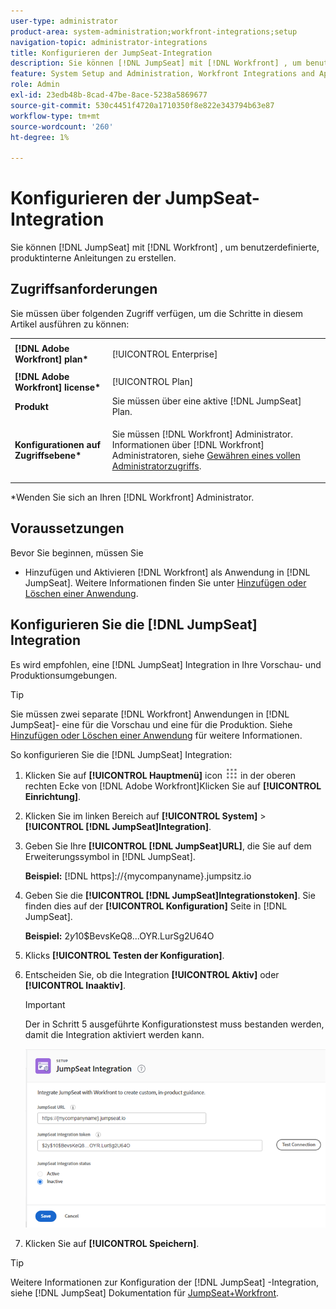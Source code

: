 ```yaml
---
user-type: administrator
product-area: system-administration;workfront-integrations;setup
navigation-topic: administrator-integrations
title: Konfigurieren der JumpSeat-Integration
description: Sie können [!DNL JumpSeat] mit [!DNL Workfront] , um benutzerdefinierte, produktinterne Anleitungen zu erstellen.
feature: System Setup and Administration, Workfront Integrations and Apps
role: Admin
exl-id: 23edb48b-8cad-47be-8ace-5238a5869677
source-git-commit: 530c4451f4720a1710350f8e822e343794b63e87
workflow-type: tm+mt
source-wordcount: '260'
ht-degree: 1%

---
```


# Konfigurieren der JumpSeat-Integration

Sie können [!DNL JumpSeat] mit [!DNL Workfront] , um benutzerdefinierte, produktinterne Anleitungen zu erstellen.

## Zugriffsanforderungen

Sie müssen über folgenden Zugriff verfügen, um die Schritte in diesem Artikel ausführen zu können:

<table style="table-layout:auto"> 
 <col> 
 <col> 
 <tbody> 
  <tr> 
   <td role="rowheader"><strong>[!DNL Adobe Workfront] plan*</strong></td> 
   <td> <p>[!UICONTROL Enterprise] </p> </td> 
  </tr> 
  <tr> 
   <td role="rowheader"><strong>[!DNL Adobe Workfront] license*</strong></td> 
   <td>[!UICONTROL Plan]</td> 
  </tr> 
  <tr> 
   <td role="rowheader"><strong>Produkt</strong></td> 
   <td>Sie müssen über eine aktive [!DNL JumpSeat] Plan.</td> 
  </tr> 
  <tr> 
   <td role="rowheader"><strong>Konfigurationen auf Zugriffsebene*</strong></td> 
   <td> <p> Sie müssen [!DNL Workfront] Administrator. Informationen über [!DNL Workfront] Administratoren, siehe <a href="../../administration-and-setup/add-users/configure-and-grant-access/grant-a-user-full-administrative-access.md" class="MCXref xref">Gewähren eines vollen Administratorzugriffs</a>.</p> </td> 
  </tr> 
 </tbody> 
</table>

&#42;Wenden Sie sich an Ihren [!DNL Workfront] Administrator.

## Voraussetzungen

Bevor Sie beginnen, müssen Sie

* Hinzufügen und Aktivieren [!DNL Workfront] als Anwendung in [!DNL JumpSeat]. Weitere Informationen finden Sie unter [Hinzufügen oder Löschen einer Anwendung](https://support.jumpseat.io/article/how-to-add-an-application/).

## Konfigurieren Sie die [!DNL JumpSeat] Integration

Es wird empfohlen, eine [!DNL JumpSeat] Integration in Ihre Vorschau- und Produktionsumgebungen.

>[!TIP]
>
>Sie müssen zwei separate [!DNL Workfront] Anwendungen in [!DNL JumpSeat]- eine für die Vorschau und eine für die Produktion. Siehe [Hinzufügen oder Löschen einer Anwendung](https://support.jumpseat.io/article/how-to-add-an-application/) für weitere Informationen.

So konfigurieren Sie die [!DNL JumpSeat] Integration:

1. Klicken Sie auf **[!UICONTROL Hauptmenü]** icon ![](assets/main-menu-icon.png) in der oberen rechten Ecke von [!DNL Adobe Workfront]Klicken Sie auf **[!UICONTROL Einrichtung]**.
1. Klicken Sie im linken Bereich auf **[!UICONTROL System]** > **[!UICONTROL [!DNL JumpSeat]Integration]**.
1. Geben Sie Ihre **[!UICONTROL [!DNL JumpSeat]URL]**, die Sie auf dem Erweiterungssymbol in [!DNL JumpSeat].

   **Beispiel:** [!DNL https]://{mycompanyname}.jumpsitz.io

1. Geben Sie die **[!UICONTROL [!DNL JumpSeat]Integrationstoken]**. Sie finden dies auf der **[!UICONTROL Konfiguration]** Seite in [!DNL JumpSeat].

   **Beispiel:** $2y$10$BevsKeQ8...OYR.LurSg2U64O

1. Klicks **[!UICONTROL Testen der Konfiguration]**.
1. Entscheiden Sie, ob die Integration **[!UICONTROL Aktiv]** oder **[!UICONTROL Inaaktiv]**.

   >[!IMPORTANT]
   >
   >Der in Schritt 5 ausgeführte Konfigurationstest muss bestanden werden, damit die Integration aktiviert werden kann.

   ![JumpSeat-Integrationsseite](assets/jumpseat-integration-page.png)

1. Klicken Sie auf **[!UICONTROL Speichern]**.

>[!TIP]
>
>Weitere Informationen zur Konfiguration der [!DNL JumpSeat] -Integration, siehe [!DNL JumpSeat] Dokumentation für [JumpSeat+Workfront](https://jumpseat.io/landing-page/jumpseat-workfront/).
